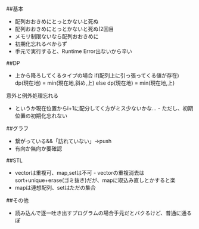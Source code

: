 ##基本
- 配列おおきめにとっとかないと死ぬ
- 配列おおきめにとっとかないと死ぬ(2回目
- メモリ制限ないなら配列おおきめに
- 初期化忘れるべからず
- 手元で実行すると、Runtime Error出ないから辛い

##DP
- 上から降ろしてくるタイプの場合
if(配列上に引っ張ってくる値が存在)
      dp(現在地) = min(現在地,斜め,上)
else
      dp(現在地) = min(現在地,上)

意外と例外処理忘れる

- というか現在位置からi+1に配分してく方がミス少ないかな...
      - ただし、初期位置の初期化忘れない

##グラフ
- 繋がっている&&「訪れていない」->push
- 有向か無向か要確認

##STL
- vectorは重複可、map,setは不可
      - vectorの重複消去はsort+unique+erase(ゴミ抜き)だが、mapに取込み直しとかすると楽
- mapは連想配列、setはただの集合

##その他
- 読み込んで逐一吐き出すプログラムの場合手元だとバクるけど、普通に通るぽ
